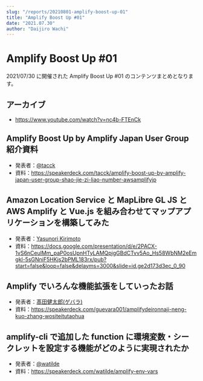 ```yaml
---
slug: "/reports/20210801-amplify-boost-up-01"
title: "Amplify Boost Up #01"
date: "2021.07.30"
author: "Daijiro Wachi"
---
```


# Amplify Boost Up #01

2021/07/30 に開催された Amplify Boost Up #01 のコンテンツまとめとなります。

## アーカイブ

- https://www.youtube.com/watch?v=nc4b-FTEnCk

## Amplify Boost Up by Amplify Japan User Group 紹介資料

- 発表者：[@tacck](https://twitter.com/tacck)
- 資料：https://speakerdeck.com/tacck/amplify-boost-up-by-amplify-japan-user-group-shao-jie-zi-liao-number-awsamplifyjp

## Amazon Location Service と MapLibre GL JS と AWS Amplify と Vue.js を組み合わせてマップアプリケーションを構築してみた

- 発表者：[Yasunori Kirimoto](https://twitter.com/dayjournal_nori)
- 資料：https://docs.google.com/presentation/d/e/2PACX-1vS6nCeulMm_paP0osUpnHTyLAMQpjgGBdCTvv5Ao_Hs58WbNM2eEmgkl-5sGNniF5HKjs2bPML183rx/pub?start=false&loop=false&delayms=3000&slide=id.ge2d173d3ec_0_90

## Amplify でいろんな機能拡張をしていったお話

- 発表者：[髙田健太郎(ゲバラ)](https://twitter.com/POL53297840)
- 資料：https://speakerdeck.com/guevara001/amplifydeironnaji-neng-kuo-zhang-wositeitutaohua

## amplify-cli で追加した function に環境変数・シークレットを設定する機能がどのように実現されたか

- 発表者：[@watilde](https://twitter.com/watilde)
- 資料：https://speakerdeck.com/watilde/amplify-env-vars

<to-report-index />
